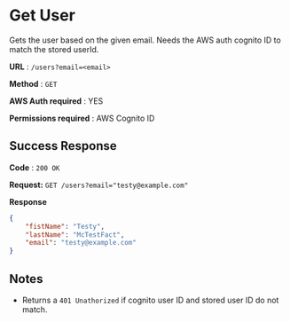 # Get User

Gets the user based on the given email. Needs the AWS auth cognito ID to match the stored userId.

**URL** : `/users?email=<email>`

**Method** : `GET`

**AWS Auth required** : YES

**Permissions required** : AWS Cognito ID

## Success Response

**Code** : `200 OK`

**Request:** `GET /users?email="testy@example.com"`

**Response**

```json
{
    "fistName": "Testy",
    "lastName": "McTestFact",
    "email": "testy@example.com"
}
```

## Notes

* Returns a `401 Unathorized` if cognito user ID and stored user ID do not match.